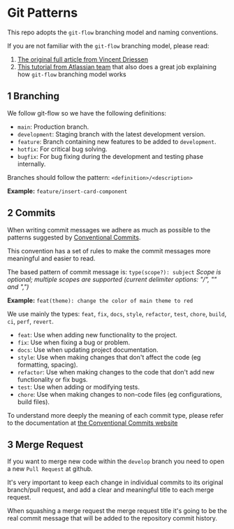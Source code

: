 # Git Patterns

This repo adopts the `git-flow` branching model and naming conventions.

If you are not familiar with the `git-flow` branching model, please read:

1. [The original full article from Vincent Driessen](https://nvie.com/posts/a-successful-git-branching-model/)
2. [This tutorial from Atlassian team](https://www.atlassian.com/git/tutorials/comparing-workflows/gitflow-workflow) that also does a great job explaining how `git-flow` branching model works

## 1 Branching

We follow git-flow so we have the following definitions:

-   `main`: Production branch.
-   `development`: Staging branch with the latest development version.
-   `feature`: Branch containing new features to be added to `development`.
-   `hotfix`: For critical bug solving.
-   `bugfix`: For bug fixing during the development and testing phase internally.

Branches should follow the pattern: `<definition>/<description>`

**Example:** `feature/insert-card-component`

## 2 Commits

When writing commit messages we adhere as much as possible to the patterns suggested by [Conventional Commits](https://www.conventionalcommits.org/en/v1.0.0/#summary).

This convention has a set of rules to make the commit messages more meaningful and easier to read.

The based pattern of commit message is: `type(scope?): subject`
_Scope is optional; multiple scopes are supported (current delimiter options: "/", "\" and ",")_

**Example:** `feat(theme): change the color of main theme to red`

We use mainly the types: `feat`, `fix`, `docs`, `style`, `refactor`, `test`, `chore`, `build`, `ci`, `perf`, `revert`.

-   `feat`: Use when adding new functionality to the project.
-   `fix`: Use when fixing a bug or problem.
-   `docs`: Use when updating project documentation.
-   `style`: Use when making changes that don't affect the code (eg formatting, spacing).
-   `refactor`: Use when making changes to the code that don't add new functionality or fix bugs.
-   `test`: Use when adding or modifying tests.
-   `chore`: Use when making changes to non-code files (eg configurations, build files).

To understand more deeply the meaning of each commit type, please refer to the documentation at
[the Conventional Commits website](https://www.conventionalcommits.org/en/v1.0.0/#summary)

## 3 Merge Request

If you want to merge new code within the `develop` branch you need to open a new `Pull Request` at github.

It's very important to keep each change in individual commits to its original branch/pull request, and add a clear and meaningful title to each merge request.

When squashing a merge request the merge request title it's going to be the real commit message that will be added to the repository commit history.
